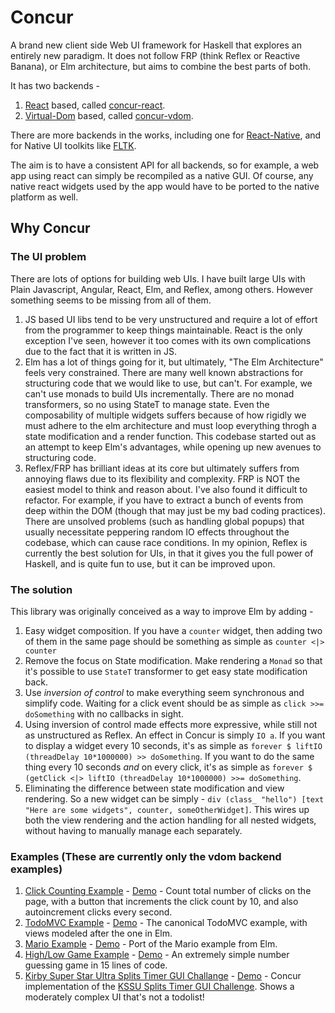 # Concur

A brand new client side Web UI framework for Haskell that explores an entirely new paradigm. It does not follow FRP (think Reflex or Reactive Banana), or Elm architecture, but aims to combine the best parts of both.

It has two backends -

1. [React](https://github.com/facebook/react) based, called [concur-react](concur-react).
2. [Virtual-Dom](https://github.com/Matt-Esch/virtual-dom) based, called [concur-vdom](concur-vdom).

There are more backends in the works, including one for [React-Native](https://github.com/facebook/react-native), and for Native UI toolkits like [FLTK](https://github.com/deech/fltkhs).

The aim is to have a consistent API for all backends, so for example, a web app using react can simply be recompiled as a native GUI. Of course, any native react widgets used by the app would have to be ported to the native platform as well. 

## Why Concur

### The UI problem

There are lots of options for building web UIs. I have built large UIs with Plain Javascript, Angular, React, Elm, and Reflex, among others. However something seems to be missing from all of them.

1. JS based UI libs tend to be very unstructured and require a lot of effort from the programmer to keep things maintainable. React is the only exception I've seen, however it too comes with its own complications due to the fact that it is written in JS.
2. Elm has a lot of things going for it, but ultimately, "The Elm Architecture" feels very constrained. There are many well known abstractions for structuring code that we would like to use, but can't. For example, we can't use monads to build UIs incrementally. There are no monad transformers, so no using StateT to manage state. Even the composability of multiple widgets suffers because of how rigidly we must adhere to the elm architecture and must loop everything throgh a state modification and a render function. This codebase started out as an attempt to keep Elm's advantages, while opening up new avenues to structuring code.
3. Reflex/FRP has brilliant ideas at its core but ultimately suffers from annoying flaws due to its flexibility and complexity. FRP is NOT the easiest model to think and reason about. I've also found it difficult to refactor. For example, if you have to extract a bunch of events from deep within the DOM (though that may just be my bad coding practices). There are unsolved problems (such as handling global popups) that usually necessitate peppering random IO effects throughout the codebase, which can cause race conditions. In my opinion, Reflex is currently the best solution for UIs, in that it gives you the full power of Haskell, and is quite fun to use, but it can be improved upon.

### The solution
This library was originally conceived as a way to improve Elm by adding -

1. Easy widget composition. If you have a `counter` widget, then adding two of them in the same page should be something as simple as `counter <|> counter`
2. Remove the focus on State modification. Make rendering a `Monad` so that it's possible to use `StateT` transformer to get easy state modification back.
3. Use *inversion of control* to make everything seem synchronous and simplify code. Waiting for a click event should be as simple as `click >>= doSomething` with no callbacks in sight.
4. Using inversion of control made effects more expressive, while still not as unstructured as Reflex. An effect in Concur is simply `IO a`. If you want to display a widget every 10 seconds, it's as simple as `forever $ liftIO (threadDelay 10*1000000) >> doSomething`. If you want to do the same thing every 10 seconds *and* on every click, it's as simple as `forever $ (getClick <|> liftIO (threadDelay 10*1000000) >>= doSomething`.
5. Eliminating the difference between state modification and view rendering. So a new widget can be simply - `div (class_ "hello") [text "Here are some widgets", counter, someOtherWidget]`. This wires up both the view rendering and the action handling for all nested widgets, without having to manually manage each separately.

### Examples (These are currently only the vdom backend examples)

1. [Click Counting Example](https://github.com/ajnsit/concur/blob/master/concur-vdom/examples/ClickCounter.hs) - [Demo](https://ajnsit.github.io/concur/examples/clickCounter.jsexe/index.html) - Count total number of clicks on the page, with a button that increments the click count by 10, and also autoincrement clicks every second.
2. [TodoMVC Example](https://github.com/ajnsit/concur/blob/master/concur-vdom/examples/Todos.hs) - [Demo](https://ajnsit.github.io/concur/examples/todos.jsexe/index.html) - The canonical TodoMVC example, with views modeled after the one in Elm.
3. [Mario Example](https://github.com/ajnsit/concur/blob/master/concur-vdom/examples/Mario.hs) - [Demo](https://ajnsit.github.io/concur/examples/mario.jsexe/index.html) - Port of the Mario example from Elm.
4. [High/Low Game Example](https://github.com/ajnsit/concur/blob/master/concur-vdom/examples/HiLo.hs) - [Demo](https://ajnsit.github.io/concur/examples/hilo.jsexe/index.html) - An extremely simple number guessing game in 15 lines of code.
5. [Kirby Super Star Ultra Splits Timer GUI Challange](https://github.com/ajnsit/concur/blob/master/concur-vdom/examples/KirbySuperStarUltra.hs) - [Demo](https://ajnsit.github.io/concur/examples/kssu.jsexe/index.html) - Concur implementation of the [KSSU Splits Timer GUI Challenge](https://gist.github.com/lexi-lambda/701f1f1282401059f13a4220e8178ba4). Shows a moderately complex UI that's not a todolist!


